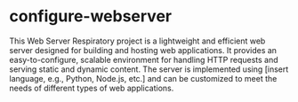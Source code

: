 # configure-webserver
This Web Server Respiratory project is a lightweight and efficient web server designed for building and hosting web applications. It provides an easy-to-configure, scalable environment for handling HTTP requests and serving static and dynamic content. The server is implemented using [insert language, e.g., Python, Node.js, etc.] and can be customized to meet the needs of different types of web applications.
